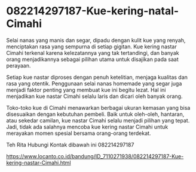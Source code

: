 # 082214297187-Kue-kering-natal-Cimahi
Selai nanas yang manis dan segar, dipadu dengan kulit kue yang renyah, menciptakan rasa yang sempurna di setiap gigitan. Kue kering nastar Cimahi terkenal karena kelezatannya yang tak tertandingi, dan banyak orang menjadikannya sebagai pilihan utama untuk disajikan pada saat perayaan.

Setiap kue nastar diproses dengan penuh ketelitian, menjaga kualitas dan rasa yang otentik. Penggunaan selai nanas homemade yang segar juga menjadi faktor penting yang membuat kue ini begitu lezat. Hal ini menjadikan kue nastar Cimahi selalu laris dan dicari oleh banyak orang.

Toko-toko kue di Cimahi menawarkan berbagai ukuran kemasan yang bisa disesuaikan dengan kebutuhan pembeli. Baik untuk oleh-oleh, hantaran, atau sekedar camilan, kue nastar Cimahi selalu menjadi pilihan yang tepat. Jadi, tidak ada salahnya mencoba kue kering nastar Cimahi untuk merayakan momen spesial bersama orang-orang terdekat.

Teh Rita
Hubungi Kontak dibawah ini
082214297187

https://www.locanto.co.id/bandung/ID_7110271938/082214297187-Kue-kering-nastar-Cimahi.html
